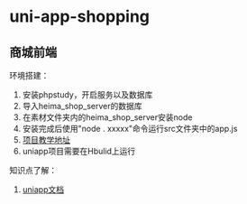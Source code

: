 # uni-app-shopping
## 商城前端
 
环境搭建：
1. 安装phpstudy，开启服务以及数据库
2. 导入heima_shop_server的数据库
3. 在素材文件夹内的heima_shop_server安装node
4. 安装完成后使用"node . xxxxx"命令运行src文件夹中的app.js
5. [项目教学地址](https://www.bilibili.com/video/BV1BJ411W7pX?spm_id_from=333.1007.top_right_bar_window_custom_collection.content.click)
6. uniapp项目需要在Hbulid上运行

知识点了解：
1. [uniapp文档](https://uniapp.dcloud.io/)
